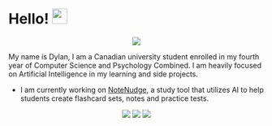 


# Hello! <img src="https://c.tenor.com/Wx9IEmZZXSoAAAAi/hi.gif" width="30px">

<p align="center">
  <img src="https://komarev.com/ghpvc/?username=dylan0356"/>
</p>

My name is Dylan, I am a Canadian university student enrolled in my fourth year of Computer Science and Psychology Combined. I am heavily focused on Artificial Intelligence in my learning and side projects.

- I am currently working on [NoteNudge](https://notenudge.com), a study tool that utilizes AI to help students create flashcard sets, notes and practice tests.

<p align="center">
  <img src="https://github-readme-stats.vercel.app/api?username=dylan0356&count_private=true&show_icons=true&theme=dark"/>
  <img src="https://github-readme-streak-stats.herokuapp.com/?user=dylan0356&theme=dark"/>
  <img src="https://github-readme-stats.vercel.app/api/top-langs/?username=dylan0356&theme=dark&hide=shaderlab"/>
</p>

